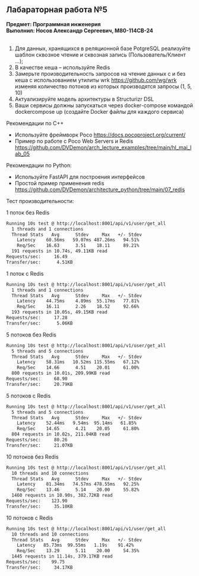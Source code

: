 ## Лабараторная работа №5
**Предмет: Программная инженерия**<br>
**Выполнил: Носов Александр Сергеевич, М80-114СВ-24**  <br><br>
1. Для данных, хранящихся в реляционной базе PotgreSQL реализуйте шаблон
сквозное чтение и сквозная запись (Пользователь/Клиент …);
2. В качестве кеша – используйте Redis
3. Замерьте производительность запросов на чтение данных с и без кеша с
использованием утилиты wrk https://github.com/wg/wrk изменяя количество
потоков из которых производятся запросы (1, 5, 10)
4. Актуализируйте модель архитектуры в Structurizr DSL
5. Ваши сервисы должны запускаться через docker-compose командой dockercompose up (создайте Docker файлы для каждого сервиса)

Рекомендации по C++
- Используйте фреймворк Poco https://docs.pocoproject.org/current/
- Пример по работе с Poco Web Servers и Redis
https://github.com/DVDemon/arch_lecture_examples/tree/main/hl_mai_lab_05

Рекомендации по Python:
- Используйте FastAPI для построения интерфейсов
- Простой пример применения redis
https://github.com/DVDemon/architecture_python/tree/main/07_redis

Тест производительности:

1 поток без Redis
```bash
Running 10s test @ http://localhost:8001/api/v1/user/get_all
  1 threads and 1 connections
  Thread Stats   Avg      Stdev     Max   +/- Stdev
    Latency    60.56ms   59.07ms 487.26ms   94.51%
    Req/Sec    16.63      3.51    18.11     89.21%
  191 requests in 10.74s, 49.11KB read
Requests/sec:     16.49
Transfer/sec:      4.51KB
```

1 поток с Redis
```bash
Running 10s test @ http://localhost:8001/api/v1/user/get_all
  1 threads and 1 connections
  Thread Stats   Avg      Stdev     Max   +/- Stdev
    Latency    44.75ms    4.89ms  55.17ms   77.81%
    Req/Sec    16.11      2.26    18.52     92.66%
  193 requests in 10.05s, 49.15KB read
Requests/sec:     17.28
Transfer/sec:      5.06KB
```

5 потоков без Redis
```bash
Running 10s test @ http://localhost:8001/api/v1/user/get_all
  5 threads and 5 connections
  Thread Stats   Avg      Stdev     Max   +/- Stdev
    Latency    58.31ms   10.52ms 115.55ms   67.12%
    Req/Sec    14.66      4.51    20.01     61.00%
  800 requests in 10.01s, 209.99KB read
Requests/sec:     68.90
Transfer/sec:     20.79KB
```

5 потоков с Redis
```bash
Running 10s test @ http://localhost:8001/api/v1/user/get_all
  5 threads and 5 connections
  Thread Stats   Avg      Stdev     Max   +/- Stdev
    Latency    52.44ms   9.54ms  95.14ms   61.85%
    Req/Sec    14.65      4.21    20.05     61.80%
  804 requests in 10.02s, 211.04KB read
Requests/sec:     80.26
Transfer/sec:     21.07KB
```

10 потоков без Redis
```bash
Running 10s test @ http://localhost:8001/api/v1/user/get_all
  10 threads and 10 connections
  Thread Stats   Avg      Stdev     Max   +/- Stdev
    Latency    81.34ms   74.57ms 478.55ms   92.25%
    Req/Sec    13.46      5.14    20.00     55.82%
  1460 requests in 10.90s, 382.72KB read
Requests/sec:    123.90
Transfer/sec:     35.10KB
```

10 потоков с Redis
```bash
Running 10s test @ http://localhost:8001/api/v1/user/get_all
  10 threads and 10 connections
  Thread Stats   Avg      Stdev     Max   +/- Stdev
    Latency   85.73ms  99.55ms   1.19s    91.42%
    Req/Sec    13.29      5.11    20.00     54.35%
  1445 requests in 11.14s, 379.17KB read
Requests/sec:    99.75
Transfer/sec:     34.17KB
```

